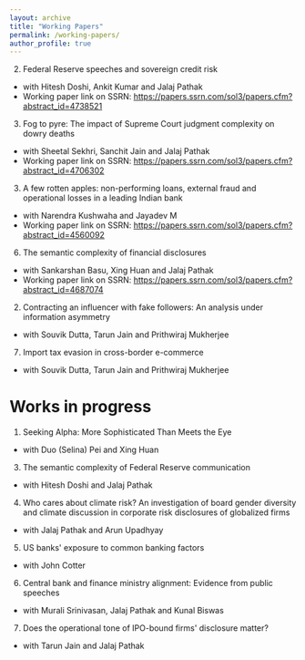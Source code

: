 ```yaml
---
layout: archive
title: "Working Papers"
permalink: /working-papers/
author_profile: true
---
```



  
2. Federal Reserve speeches and sovereign credit risk
  - with Hitesh Doshi, Ankit Kumar and Jalaj Pathak
  - Working paper link on SSRN: <https://papers.ssrn.com/sol3/papers.cfm?abstract_id=4738521>
  

3. Fog to pyre: The impact of Supreme Court judgment complexity on dowry deaths
  - with Sheetal Sekhri, Sanchit Jain and Jalaj Pathak
  - Working paper link on SSRN: <https://papers.ssrn.com/sol3/papers.cfm?abstract_id=4706302>
  
3. A  few rotten apples: non-performing loans, external fraud and  operational losses in a leading Indian bank
  - with Narendra Kushwaha and Jayadev M
  - Working paper link on SSRN: <https://papers.ssrn.com/sol3/papers.cfm?abstract_id=4560092>

6. The semantic complexity of financial disclosures
  - with Sankarshan Basu, Xing Huan and Jalaj Pathak
  - Working paper link on SSRN: <https://papers.ssrn.com/sol3/papers.cfm?abstract_id=4687074>

2. Contracting an influencer with fake followers: An analysis under information asymmetry
  - with Souvik Dutta, Tarun Jain and Prithwiraj Mukherjee
  


7. Import tax evasion in cross-border e-commerce
  - with Souvik Dutta, Tarun Jain and Prithwiraj Mukherjee  
  



# Works in progress

1. Seeking Alpha: More Sophisticated Than Meets the Eye
  - with Duo (Selina) Pei and Xing Huan 
3. The semantic complexity of Federal Reserve communication
  - with Hitesh Doshi and Jalaj Pathak
4. Who cares about climate risk? An investigation of board gender diversity and climate discussion in corporate risk disclosures of globalized firms
  - with Jalaj Pathak and Arun Upadhyay
5. US banks' exposure to common banking factors
  - with John Cotter
6. Central bank and finance ministry alignment: Evidence from public speeches 
  - with Murali Srinivasan, Jalaj Pathak and Kunal Biswas
7. Does the operational tone of IPO-bound firms' disclosure matter?
  - with Tarun Jain and Jalaj Pathak
